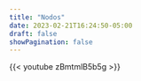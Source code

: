 ```yaml
---
title: "Nodos"
date: 2023-02-21T16:24:50-05:00
draft: false
showPagination: false
---
```


{{< youtube zBmtmlB5b5g >}}